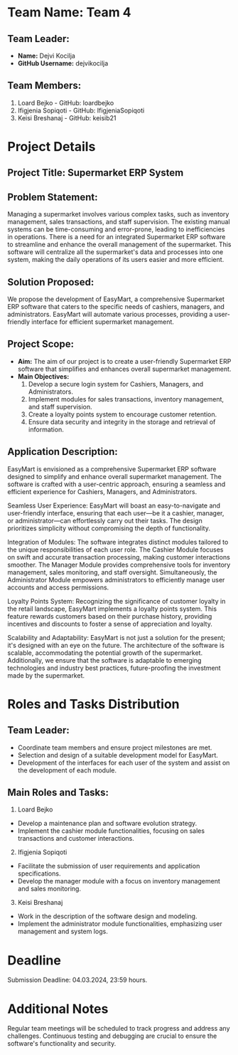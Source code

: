 # Team Name: Team 4

## Team Leader:
- **Name:** Dejvi Kocilja
- **GitHub Username:** dejvikocilja

## Team Members:
1. Loard Bejko - GitHub: loardbejko
2. Ifigjenia Sopiqoti - GitHub: IfigjeniaSopiqoti
3. Keisi Breshanaj - GitHub: keisib21

# Project Details

## Project Title: Supermarket ERP System

## Problem Statement:
Managing a supermarket involves various complex tasks, such as inventory management, sales transactions, and staff supervision. The existing manual systems can be time-consuming and error-prone, leading to inefficiencies in operations. There is a need for an integrated Supermarket ERP software to streamline and enhance the overall management of the supermarket. This software will centralize all the supermarket's data and processes into one system, making the daily operations of its users easier and more efficient.

## Solution Proposed:
We propose the development of EasyMart, a comprehensive Supermarket ERP software that caters to the specific needs of cashiers, managers, and administrators. EasyMart will automate various processes, providing a user-friendly interface for efficient supermarket management.

## Project Scope:
- **Aim:** The aim of our project is to create a user-friendly Supermarket ERP software that simplifies and enhances overall supermarket management.
- **Main Objectives:**
  1. Develop a secure login system for Cashiers, Managers, and Administrators.
  2. Implement modules for sales transactions, inventory management, and staff supervision.
  3. Create a loyalty points system to encourage customer retention.
  4. Ensure data security and integrity in the storage and retrieval of information.

## Application Description:
EasyMart is envisioned as a comprehensive Supermarket ERP software designed to simplify and enhance overall supermarket management. The software is crafted with a user-centric approach, ensuring a seamless and efficient experience for Cashiers, Managers, and Administrators.

Seamless User Experience:
EasyMart will boast an easy-to-navigate and user-friendly interface, ensuring that each user—be it a cashier, manager, or administrator—can effortlessly carry out their tasks. The design prioritizes simplicity without compromising the depth of functionality.

Integration of Modules:
The software integrates distinct modules tailored to the unique responsibilities of each user role. The Cashier Module focuses on swift and accurate transaction processing, making customer interactions smoother. The Manager Module provides comprehensive tools for inventory management, sales monitoring, and staff oversight. Simultaneously, the Administrator Module empowers administrators to efficiently manage user accounts and access permissions.

Loyalty Points System:
Recognizing the significance of customer loyalty in the retail landscape, EasyMart implements a loyalty points system. This feature rewards customers based on their purchase history, providing incentives and discounts to foster a sense of appreciation and loyalty.

Scalability and Adaptability:
EasyMart is not just a solution for the present; it's designed with an eye on the future. The architecture of the software is scalable, accommodating the potential growth of the supermarket. Additionally, we ensure that the software is adaptable to emerging technologies and industry best practices, future-proofing the investment made by the supermarket.

# Roles and Tasks Distribution

## Team Leader:
- Coordinate team members and ensure project milestones are met.
- Selection and design of a suitable development model for EasyMart.
- Development of the interfaces for each user of the system and assist on the development of each module.
## Main Roles and Tasks:
1. Loard Bejko
- Develop a maintenance plan and software evolution strategy.
- Implement the cashier module functionalities, focusing on sales transactions and customer interactions.
2. Ifigjenia Sopiqoti
- Facilitate the submission of user requirements and application specifications.
- Develop the manager module with a focus on inventory management and sales monitoring.  
3. Keisi Breshanaj
- Work in the description of the software design and modeling.
- Implement the administrator module functionalities, emphasizing user management and system logs.

# Deadline
Submission Deadline: 04.03.2024, 23:59 hours.

# Additional Notes
Regular team meetings will be scheduled to track progress and address any challenges.
Continuous testing and debugging are crucial to ensure the software's functionality and security.
